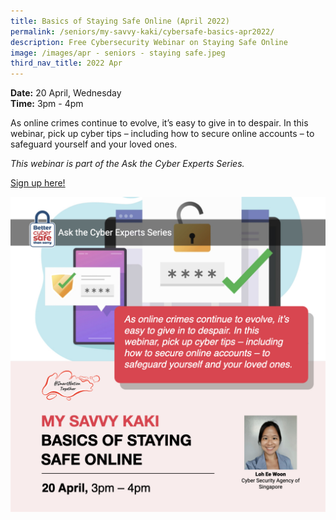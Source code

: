 ```yaml
---
title: Basics of Staying Safe Online (April 2022)
permalink: /seniors/my-savvy-kaki/cybersafe-basics-apr2022/
description: Free Cybersecurity Webinar on Staying Safe Online
image: /images/apr - seniors - staying safe.jpeg
third_nav_title: 2022 Apr
---
```

**Date:** 20 April, Wednesday
<br> **Time:** 3pm - 4pm

As online crimes continue to evolve, it’s easy to give in to despair. In this webinar, pick up cyber tips – including how to secure online accounts – to safeguard yourself and your loved ones. 

*This webinar is part of the Ask the Cyber Experts Series.*

[Sign up here! ](https://go.gov.sg/staysafeonline101-ss-apr20)

![Free Cybersecurity Webinar on Staying Safe Online for Seniors](/images/apr%20-%20seniors%20-%20staying%20safe.jpeg)